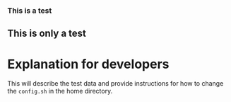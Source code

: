 ### This is a test

## This is only a test

# Explanation for developers

This will describe the test data and provide instructions for how to change the `config.sh` in the home directory.
